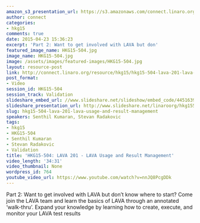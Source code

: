 ```yaml
---
amazon_s3_presentation_url: https://s3.amazonaws.com/connect.linaro.org/hkg15/Videos/02-13-Friday/HKG15-504.pdf
author: connect
categories:
- hkg15
comments: true
date: 2015-04-23 15:36:23
excerpt: 'Part 2: Want to get involved with LAVA but don'
featured_image_name: HKG15-504.jpg
image_name: HKG15-504.jpg
image: /assets/images/featured-images/HKG15-504.jpg
layout: resource-post
link: http://connect.linaro.org/resource/hkg15/hkg15-504-lava-201-lava-usage-and-result-management/
post_format:
- Video
session_id: HKG15-504
session_track: Validation
slideshare_embed_url: //www.slideshare.net/slideshow/embed_code/44516398
slideshare_presentation_url: http://www.slideshare.net/linaroorg/hkg15504-lava-201-lava-usage-and-result-management
slug: hkg15-504-lava-201-lava-usage-and-result-management
speakers: Senthil Kumaran, Stevan Radakovic
tags:
- hkg15
- HKG15-504
- Senthil Kumaran
- Stevan Radakovic
- Validation
title: 'HKG15-504: LAVA 201 - LAVA Usage and Result Management'
video_length: '34:31'
video_thumbnail: None
wordpress_id: 764
youtube_video_url: https://www.youtube.com/watch?v=nnJQ8PcgDDk
---
```


Part 2: Want to get involved with LAVA but don’t know where to start? Come join the LAVA team and learn the basics of LAVA through an annotated ‘walk-thru’. Expand your knowledge by learning how to create, execute, and monitor your LAVA test results
